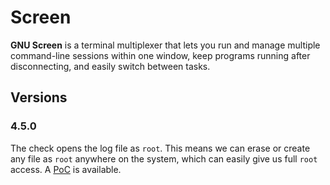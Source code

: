 # Screen

**GNU Screen** is a terminal multiplexer that lets you run and manage multiple command-line sessions within one window, keep programs running after disconnecting, and easily switch between tasks.

## Versions

### 4.5.0

The check opens the log file as `root`. This means we can erase or create any file as `root` anywhere on the system, which can easily give us full `root` access. A [PoC](https://github.com/YasserREED/screen-v4.5.0-priv-escalate?tab=readme-ov-file) is available.
